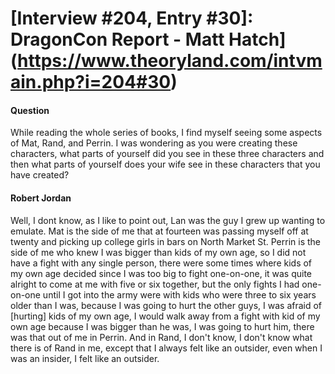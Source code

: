 # [Interview #204, Entry #30]: DragonCon Report - Matt Hatch](https://www.theoryland.com/intvmain.php?i=204#30)

#### Question

While reading the whole series of books, I find myself seeing some aspects of Mat, Rand, and Perrin. I was wondering as you were creating these characters, what parts of yourself did you see in these three characters and then what parts of yourself does your wife see in these characters that you have created?

#### Robert Jordan

Well, I dont know, as I like to point out, Lan was the guy I grew up wanting to emulate. Mat is the side of me that at fourteen was passing myself off at twenty and picking up college girls in bars on North Market St. Perrin is the side of me who knew I was bigger than kids of my own age, so I did not have a fight with any single person, there were some times where kids of my own age decided since I was too big to fight one-on-one, it was quite alright to come at me with five or six together, but the only fights I had one-on-one until I got into the army were with kids who were three to six years older than I was, because I was going to hurt the other guys, I was afraid of [hurting] kids of my own age, I would walk away from a fight with kid of my own age because I was bigger than he was, I was going to hurt him, there was that out of me in Perrin. And in Rand, I don't know, I don't know what there is of Rand in me, except that I always felt like an outsider, even when I was an insider, I felt like an outsider.

